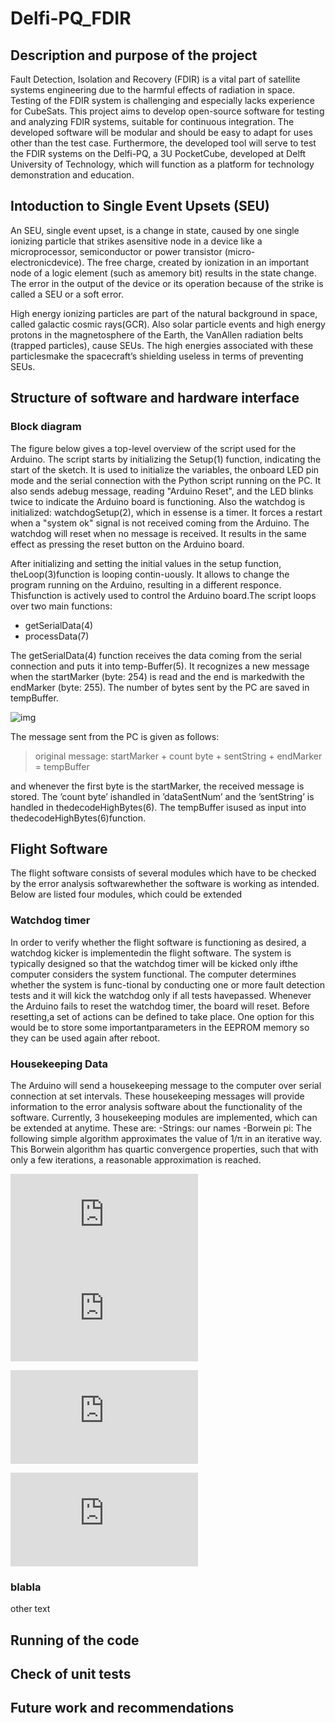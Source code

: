 # Delfi-PQ_FDIR

## Description and purpose of the project
Fault Detection, Isolation and Recovery (FDIR) is a vital part of satellite systems engineering due to the harmful effects of radiation in space. Testing of the FDIR system is challenging and especially lacks experience for CubeSats. This project aims to develop open-source software for testing and analyzing FDIR systems, suitable for continuous integration. The developed software will be modular and should be easy to adapt for uses other than the test case. Furthermore, the developed tool will serve to test the FDIR systems on the Delfi-PQ, a 3U PocketCube, developed at Delft University of Technology, which will function as a platform for technology demonstration and education. 

## Intoduction to Single Event Upsets (SEU)
An SEU, single event upset, is a change in state, caused by one single ionizing particle that strikes asensitive node in a device like a microprocessor, semiconductor or power transistor (micro-electronicdevice). The free charge, created by ionization in an important node of a logic element (such as amemory bit) results in the state change. The error in the output of the device or its operation because of the strike is called a SEU or a soft error.

High energy ionizing particles are part of the natural background in space, called galactic cosmic rays(GCR). Also solar particle events and high energy protons in the magnetosphere of the Earth, the VanAllen radiation belts (trapped particles), cause SEUs. The high energies associated with these particlesmake the spacecraft’s shielding useless in terms of preventing SEUs.

## Structure of software and hardware interface



### Block diagram

The figure below gives a top-level overview of the script used for the Arduino.  The script starts by initializing the Setup(1) function, indicating the start of the sketch. It is used to initialize the variables, the onboard LED pin mode and the serial connection with the Python script running on the PC. It also sends adebug message, reading "Arduino Reset", and the LED blinks twice to indicate the Arduino board is functioning.  Also the watchdog is initialized: watchdogSetup(2), which in essense is a timer.  It forces a restart when a "system ok" signal is not received coming from the Arduino.  The watchdog will reset when no message is received. It results in the same effect as pressing the reset button on the Arduino board.

After initializing and setting the initial values in the setup function, theLoop(3)function is looping contin-uously.  It allows to change the program running on the Arduino, resulting in a different responce.  Thisfunction is actively used to control the Arduino board.The script loops over two main functions:

- getSerialData(4)
- processData(7)

The getSerialData(4) function receives the data coming from the serial connection and puts it into temp-Buffer(5). It recognizes a new message when the startMarker (byte: 254) is read and the end is markedwith the endMarker (byte: 255). The number of bytes sent by the PC are saved in tempBuffer.

![img](https://i.imgur.com/3O0UwtN.png)

The message sent from the PC is given as follows:

> original message: startMarker + count byte + sentString + endMarker = tempBuffer

and whenever the first byte is the startMarker,  the received message is stored.   The ’count byte’ ishandled in ’dataSentNum’ and the ’sentString’ is handled in thedecodeHighBytes(6). The tempBuffer isused as input into thedecodeHighBytes(6)function.

## Flight Software
The flight software consists of several modules which have to be checked by the error analysis softwarewhether the software is working as intended. Below are listed four modules, which could be extended

### Watchdog timer
In order to verify whether the flight software is functioning as desired, a watchdog kicker is implementedin the flight software. The system is typically designed so that the watchdog timer will be kicked only ifthe computer considers the system functional.  The computer determines whether the system is func-tional by conducting one or more fault detection tests and it will kick the watchdog only if all tests havepassed. Whenever the Arduino fails to reset the watchdog timer, the board will reset. Before resetting,a set of actions can be defined to take place.  One option for this would be to store some importantparameters in the EEPROM memory so they can be used again after reboot.

### Housekeeping Data
The Arduino will send a housekeeping message to the computer over serial connection at set intervals. These housekeeping messages will provide information to the error analysis software about the functionality of the software.  Currently, 3 housekeeping modules are implemented, which can be extended at anytime. These are:
-Strings: our names
-Borwein pi: The following simple algorithm approximates the value of 1/π in an iterative way. This Borwein algorithm has quartic convergence properties, such that with only a few iterations, a reasonable approximation is reached.

![img](http://latex.codecogs.com/svg.latex?y_0%3D%5Csqrt%7B2%7D-1)
![img](http://latex.codecogs.com/svg.latex?a_0%3D2%28%5Csqrt%7B2%7D-1%29%5E2)

![img](http://latex.codecogs.com/svg.latex?y_%7Bk%2B1%7D%3D%5Cfrac%7B1-%281-y_k%5E4%29%5E%7B1%2F4%7D%7D%7B1-%281%2By_k%5E4%29%5E%7B1%2F4%7D%7D)

![img](http://latex.codecogs.com/svg.latex?a_%7Bk%2B1%7D%26%3Da_k%281%2By_%7Bk%2B1%7D%29%5E4-2%5E%7B2k%2B3%7Dy_%7Bk%2B1%7D%281%2By_%7Bk%2B1%7D%2By_%7Bk%2B1%7D%5E2%29)
### blabla
other text
## Running of the code

## Check of unit tests

## Future work and recommendations
